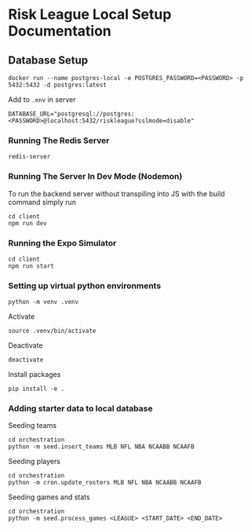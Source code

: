 # Risk League Local Setup Documentation

## Database Setup
```
docker run --name postgres-local -e POSTGRES_PASSWORD=<PASSWORD> -p 5432:5432 -d postgres:latest
```

Add to `.env` in server
```
DATABASE_URL="postgresql://postgres:<PASSWORD>@localhost:5432/riskleague?sslmode=disable"
```

### Running The Redis Server
```
redis-server
```

### Running The Server In Dev Mode (Nodemon)
To run the backend server without transpiling into JS with the build command simply run
```
cd client
npm run dev
```

### Running the Expo Simulator
```
cd client
npm run start
```

### Setting up virtual python environments
```
python -m venv .venv
```

Activate
```
source .venv/bin/activate
```

Deactivate
```
deactivate
```

Install packages
```
pip install -e .
```

### Adding starter data to local database
Seeding teams
```
cd orchestration
python -m seed.insert_teams MLB NFL NBA NCAABB NCAAFB
```

Seeding players
```
cd orchestration
python -m cron.update_rosters MLB NFL NBA NCAABB NCAAFB
```

Seeding games and stats
```
cd orchestration
python -m seed.process_games <LEAGUE> <START_DATE> <END_DATE>
```